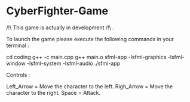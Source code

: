 # CyberFighter-Game

/!\ This game is actually in development /!\ .

To launch the game please execute the following commands in your terminal :

cd coding
g++ -c main.cpp
g++ main.o sfml-app -lsfml-graphics -lsfml-window -lsfml-system -lsfml-audio
./sfml-app

Controls :

Left_Arrow = Move the character to the left.
Righ_Arrow = Move the character to the right.
Space = Attack.